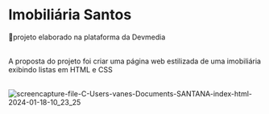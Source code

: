 # Imobiliária Santos

🚩projeto  elaborado na plataforma da Devmedia <br> <br>

A proposta do projeto foi criar uma página web estilizada de uma imobiliária exibindo listas em HTML e CSS <br><br>

![screencapture-file-C-Users-vanes-Documents-SANTANA-index-html-2024-01-18-10_23_25](https://github.com/sant1ana/Imobiliaria-Santos/assets/93404790/a1c83cf8-4364-4b8f-bfc4-240ab19eec8c)

